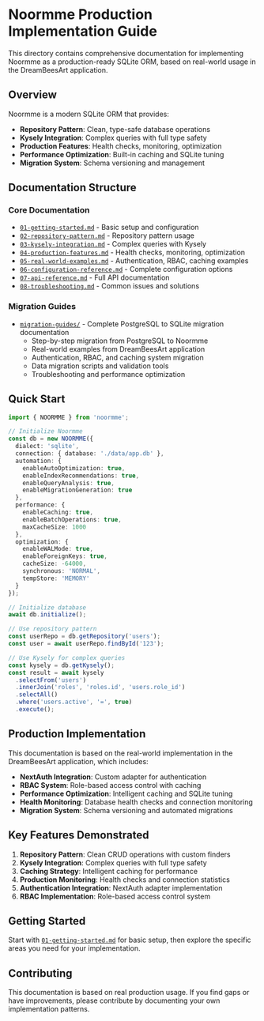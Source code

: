 # Noormme Production Implementation Guide

This directory contains comprehensive documentation for implementing Noormme as a production-ready SQLite ORM, based on real-world usage in the DreamBeesArt application.

## Overview

Noormme is a modern SQLite ORM that provides:
- **Repository Pattern**: Clean, type-safe database operations
- **Kysely Integration**: Complex queries with full type safety
- **Production Features**: Health checks, monitoring, optimization
- **Performance Optimization**: Built-in caching and SQLite tuning
- **Migration System**: Schema versioning and management

## Documentation Structure

### Core Documentation
- [`01-getting-started.md`](./01-getting-started.md) - Basic setup and configuration
- [`02-repository-pattern.md`](./02-repository-pattern.md) - Repository pattern usage
- [`03-kysely-integration.md`](./03-kysely-integration.md) - Complex queries with Kysely
- [`04-production-features.md`](./04-production-features.md) - Health checks, monitoring, optimization
- [`05-real-world-examples.md`](./05-real-world-examples.md) - Authentication, RBAC, caching examples
- [`06-configuration-reference.md`](./06-configuration-reference.md) - Complete configuration options
- [`07-api-reference.md`](./07-api-reference.md) - Full API documentation
- [`08-troubleshooting.md`](./08-troubleshooting.md) - Common issues and solutions

### Migration Guides
- [`migration-guides/`](./migration-guides/) - Complete PostgreSQL to SQLite migration documentation
  - Step-by-step migration from PostgreSQL to Noormme
  - Real-world examples from DreamBeesArt application
  - Authentication, RBAC, and caching system migration
  - Data migration scripts and validation tools
  - Troubleshooting and performance optimization

## Quick Start

```typescript
import { NOORMME } from 'noormme';

// Initialize Noormme
const db = new NOORMME({
  dialect: 'sqlite',
  connection: { database: './data/app.db' },
  automation: {
    enableAutoOptimization: true,
    enableIndexRecommendations: true,
    enableQueryAnalysis: true,
    enableMigrationGeneration: true
  },
  performance: {
    enableCaching: true,
    enableBatchOperations: true,
    maxCacheSize: 1000
  },
  optimization: {
    enableWALMode: true,
    enableForeignKeys: true,
    cacheSize: -64000,
    synchronous: 'NORMAL',
    tempStore: 'MEMORY'
  }
});

// Initialize database
await db.initialize();

// Use repository pattern
const userRepo = db.getRepository('users');
const user = await userRepo.findById('123');

// Use Kysely for complex queries
const kysely = db.getKysely();
const result = await kysely
  .selectFrom('users')
  .innerJoin('roles', 'roles.id', 'users.role_id')
  .selectAll()
  .where('users.active', '=', true)
  .execute();
```

## Production Implementation

This documentation is based on the real-world implementation in the DreamBeesArt application, which includes:

- **NextAuth Integration**: Custom adapter for authentication
- **RBAC System**: Role-based access control with caching
- **Performance Optimization**: Intelligent caching and SQLite tuning
- **Health Monitoring**: Database health checks and connection monitoring
- **Migration System**: Schema versioning and automated migrations

## Key Features Demonstrated

1. **Repository Pattern**: Clean CRUD operations with custom finders
2. **Kysely Integration**: Complex queries with full type safety
3. **Caching Strategy**: Intelligent caching for performance
4. **Production Monitoring**: Health checks and connection statistics
5. **Authentication Integration**: NextAuth adapter implementation
6. **RBAC Implementation**: Role-based access control system

## Getting Started

Start with [`01-getting-started.md`](./01-getting-started.md) for basic setup, then explore the specific areas you need for your implementation.

## Contributing

This documentation is based on real production usage. If you find gaps or have improvements, please contribute by documenting your own implementation patterns.
